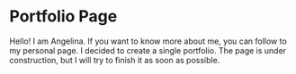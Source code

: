 # Portfolio Page

Hello! I am Angelina. If you want to know more about me, you can follow to my personal page. I decided to create a single portfolio. The page is under construction, but I will try to finish it as soon as possible.
 
